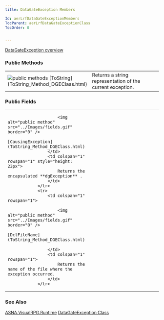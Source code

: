 ```yaml
---
title: DataGateException Members

Id: aerLrfDataGateExceptionMembers
TocParent: aerLrfDataGateExceptionClass
TocOrder: 0


---
```


[DataGateException overview](aerLrfDataGateExceptionClass.html) 

### Public Methods
<table class="dtTABLE" id="Table3" cellspacing="0">
                <colgroup span="1" valign="top">
                    <col span="1" width="20%" />
                    <col span="1" width="79.99%" />
                </colgroup>
                <tr>
                    <td colspan="1" rowspan="1">
                        <img alt="public methods" src="../Images/methods.bmp" border="0" /> [ToString](ToString_Method_DGEClass.html)
                    </td>
                    <td colspan="1" rowspan="1">
                        Returns a string representation of the current exception.
                    </td>
                </tr>
</table>

### Public Fields
<table class="dtTABLE" id="Table2" cellspacing="0">
                <colgroup span="1" valign="top">
                    <col span="1" width="20%" />
                    <col span="1" width="79.99%" />
                </colgroup>
                <tr>
                    <td colspan="1" rowspan="1" style="height: 23px">

                        <img alt="public method" src="../Images/fields.gif" border="0" />
                        [CausingException](ToString_Method_DGEClass.html)
                    </td>
                    <td colspan="1" rowspan="1" style="height: 23px">
                        Returns the encapsulated **dgException** .
                    </td>
                </tr>
                <tr>
                    <td colspan="1" rowspan="1">

                        <img alt="public method" src="../Images/fields.gif" border="0" />
                        [DclFileName](ToString_Method_DGEClass.html)

                    </td>
                    <td colspan="1" rowspan="1">
                        Returns the name of the file where the exception occurred.
                    </td>
                </tr>
</table>

### See Also
[ASNA.VisualRPG.Runtime](aerLrfRuntimeNamespace.html)
[DataGateException Class](aerLrfDataGateExceptionClass.html) 
